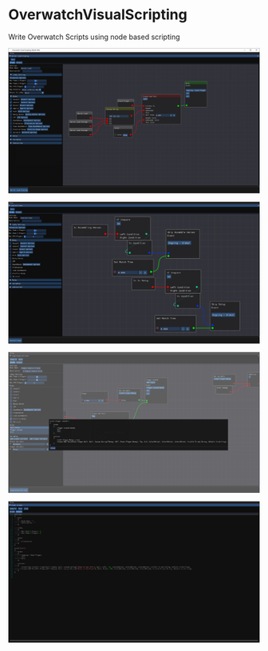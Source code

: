 # OverwatchVisualScripting
 Write Overwatch Scripts using node based scripting

![img](Images/img7.png)

![img](Images/img6.png)
 
![img](Images/img4.png)

![img](Images/img2.png)
